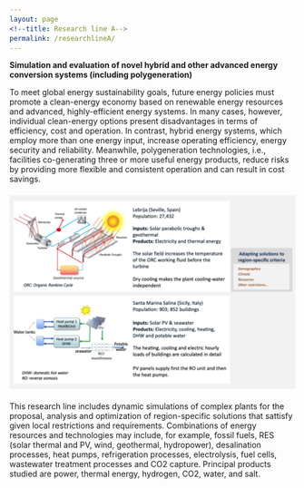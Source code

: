```yaml
---
layout: page
<!--title: Research line A-->
permalink: /researchlineA/ 
---
```


**Simulation and evaluation of novel hybrid and other advanced energy conversion systems (including polygeneration)**

To meet global energy sustainability goals, future energy policies must promote a clean-energy economy based on renewable energy resources and advanced, highly-efficient energy systems. In many cases, however, individual clean-energy options present disadvantages in terms of efficiency, cost and operation. In contrast, hybrid energy systems, which employ more than one energy input, increase operating efficiency, energy security and reliability. Meanwhile, polygeneration technologies, i.e., facilities co-generating three or more useful energy products, reduce risks by providing more flexible and consistent operation and can result in cost savings. 

<img src="/files/figs/RLA.png" alt="Fontina Petrakopoulou" width="1100px" style="float: center;margin-right: 10px;margin-top: 5px;margin-bottom: 5px">

This research line includes dynamic simulations of complex plants for the proposal, analysis and optimization of region-specific solutions that sattisfy given local restrictions and requirements. Combinations of energy resources and technologies may include, for example, fossil fuels, RES (solar thermal and PV, wind, geothermal, hydropower), desalination processes, heat pumps, refrigeration processes, electrolysis, fuel cells, wastewater treatment processes and CO2 capture. Principal products studied are power, thermal energy, hydrogen, CO2, water, and salt.

